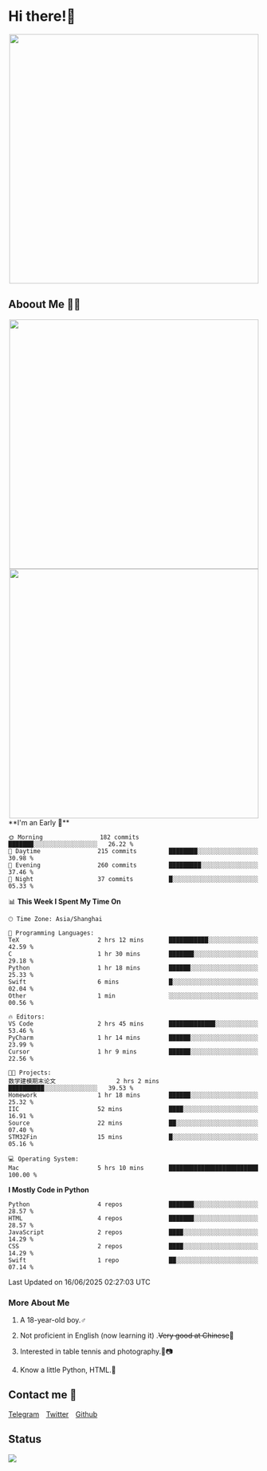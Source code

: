 # Hi there!🎉

<div align=center><img src="https://count.getloli.com/get/@Cicada000?theme=moebooru" width=500px></div>

## Aboout Me 👀💦

<div align=center>
<img src="https://github-readme-stats.vercel.app/api?username=Cicada000&show_icons=true&theme=tokyonight" width=500px>
<br>
<img src="https://github-readme-stats.vercel.app/api/top-langs/?username=Cicada000&show_icons=true&theme=tokyonight&layout=compact" width=500px>
</div>
<!--START_SECTION:waka-->
**I'm an Early 🐤** 

```text
🌞 Morning                182 commits         ███████░░░░░░░░░░░░░░░░░░   26.22 % 
🌆 Daytime                215 commits         ████████░░░░░░░░░░░░░░░░░   30.98 % 
🌃 Evening                260 commits         █████████░░░░░░░░░░░░░░░░   37.46 % 
🌙 Night                  37 commits          █░░░░░░░░░░░░░░░░░░░░░░░░   05.33 % 
```


📊 **This Week I Spent My Time On** 

```text
🕑︎ Time Zone: Asia/Shanghai

💬 Programming Languages: 
TeX                      2 hrs 12 mins       ███████████░░░░░░░░░░░░░░   42.59 % 
C                        1 hr 30 mins        ███████░░░░░░░░░░░░░░░░░░   29.18 % 
Python                   1 hr 18 mins        ██████░░░░░░░░░░░░░░░░░░░   25.33 % 
Swift                    6 mins              █░░░░░░░░░░░░░░░░░░░░░░░░   02.04 % 
Other                    1 min               ░░░░░░░░░░░░░░░░░░░░░░░░░   00.56 % 

🔥 Editors: 
VS Code                  2 hrs 45 mins       █████████████░░░░░░░░░░░░   53.46 % 
PyCharm                  1 hr 14 mins        ██████░░░░░░░░░░░░░░░░░░░   23.99 % 
Cursor                   1 hr 9 mins         ██████░░░░░░░░░░░░░░░░░░░   22.56 % 

🐱‍💻 Projects: 
数学建模期末论文                 2 hrs 2 mins        ██████████░░░░░░░░░░░░░░░   39.53 % 
Homework                 1 hr 18 mins        ██████░░░░░░░░░░░░░░░░░░░   25.32 % 
IIC                      52 mins             ████░░░░░░░░░░░░░░░░░░░░░   16.91 % 
Source                   22 mins             ██░░░░░░░░░░░░░░░░░░░░░░░   07.40 % 
STM32Fin                 15 mins             █░░░░░░░░░░░░░░░░░░░░░░░░   05.16 % 

💻 Operating System: 
Mac                      5 hrs 10 mins       █████████████████████████   100.00 % 
```

**I Mostly Code in Python** 

```text
Python                   4 repos             ███████░░░░░░░░░░░░░░░░░░   28.57 % 
HTML                     4 repos             ███████░░░░░░░░░░░░░░░░░░   28.57 % 
JavaScript               2 repos             ████░░░░░░░░░░░░░░░░░░░░░   14.29 % 
CSS                      2 repos             ████░░░░░░░░░░░░░░░░░░░░░   14.29 % 
Swift                    1 repo              ██░░░░░░░░░░░░░░░░░░░░░░░   07.14 % 
```




 Last Updated on 16/06/2025 02:27:03 UTC
<!--END_SECTION:waka-->

### More About Me

1. A 18-year-old boy.♂

2. Not proficient in English (now learning it) .~~Very good at Chinese~~🤣

3. Interested in table tennis and photography.🏓📷

4. Know a little Python, HTML.🐍


## Contact me 💬

[Telegram](https://t.me/CicadaLYW)&emsp;[Twitter](https://twitter.com/Cicada0001)&emsp;[Github](https://github.com/Cicada000)

## Status
<img src="https://weather-icon.journeyad.repl.co/@hangzhou?v=1" align="left">








